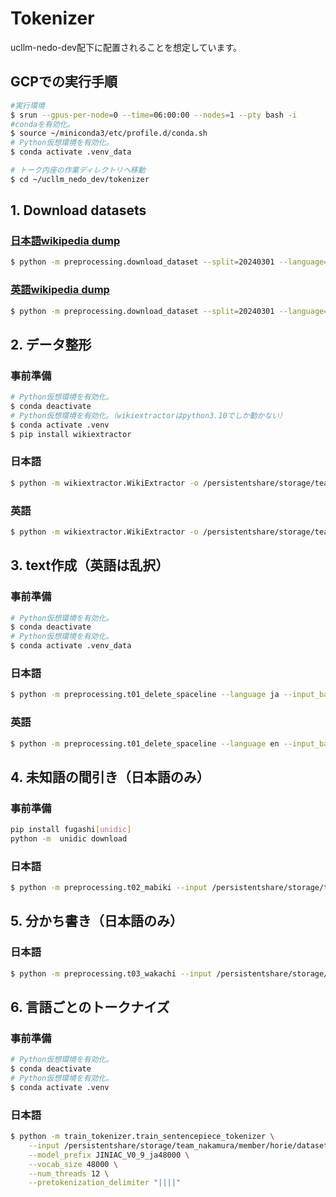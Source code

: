 # Tokenizer
ucllm-nedo-dev配下に配置されることを想定しています。

## GCPでの実行手順
```bash
#実行環境
$ srun --gpus-per-node=0 --time=06:00:00 --nodes=1 --pty bash -i
#condaを有効化。
$ source ~/miniconda3/etc/profile.d/conda.sh
# Python仮想環境を有効化。
$ conda activate .venv_data

# トーク内座の作業ディレクトリへ移動
$ cd ~/ucllm_nedo_dev/tokenizer
```

## 1. Download datasets

### [日本語wikipedia dump](https://dumps.wikimedia.org/jawiki/)
```bash
$ python -m preprocessing.download_dataset --split=20240301 --language=ja --output_base=/persistentshare/storage/team_nakamura/member/horie/dataset/tokenizer
```
### [英語wikipedia dump](https://dumps.wikimedia.org/enwiki/)
```bash
$ python -m preprocessing.download_dataset --split=20240301 --language=en --output_base=/persistentshare/storage/team_nakamura/member/horie/dataset/tokenizer
```

## 2. データ整形

### 事前準備
```bash
# Python仮想環境を有効化。
$ conda deactivate
# Python仮想環境を有効化。（wikiextractorはpython3.10でしか動かない）
$ conda activate .venv
$ pip install wikiextractor
```
### 日本語
```bash
$ python -m wikiextractor.WikiExtractor -o /persistentshare/storage/team_nakamura/member/horie/dataset/tokenizer/prefilter/ja/ --no-templates /persistentshare/storage/team_nakamura/member/horie/dataset/tokenizer/tmp/wikipedia/20240301/ja/jawiki-20240301-pages-articles-multistream.xml.bz2
```
### 英語
```bash
$ python -m wikiextractor.WikiExtractor -o /persistentshare/storage/team_nakamura/member/horie/dataset/tokenizer/prefilter/en/ --no-templates /persistentshare/storage/team_nakamura/member/horie/dataset/tokenizer/tmp/wikipedia/20240301/en/enwiki-20240301-pages-articles-multistream.xml.bz2
```

## 3. text作成（英語は乱択）

### 事前準備
```bash
# Python仮想環境を有効化。
$ conda deactivate
# Python仮想環境を有効化。
$ conda activate .venv_data
```
### 日本語
```bash
$ python -m preprocessing.t01_delete_spaceline --language ja --input_base /persistentshare/storage/team_nakamura/member/horie/dataset/tokenizer/prefilter/ --output_base /persistentshare/storage/team_nakamura/member/horie/dataset/tokenizer/text/
```
### 英語
```bash
$ python -m preprocessing.t01_delete_spaceline --language en --input_base /persistentshare/storage/team_nakamura/member/horie/dataset/tokenizer/prefilter/ --output_base /persistentshare/storage/team_nakamura/member/horie/dataset/tokenizer/text/
```

## 4. 未知語の間引き（日本語のみ）

### 事前準備
```bash
pip install fugashi[unidic]
python -m  unidic download
```
### 日本語
```bash
$ python -m preprocessing.t02_mabiki --input /persistentshare/storage/team_nakamura/member/horie/dataset/tokenizer/text/ja_wiki.txt --output /persistentshare/storage/team_nakamura/member/horie/dataset/tokenizer/text/ja_wiki_mabiki.txt
```

## 5. 分かち書き（日本語のみ）

### 日本語
```bash
$ python -m preprocessing.t03_wakachi --input /persistentshare/storage/team_nakamura/member/horie/dataset/tokenizer/text/ja_wiki_mabiki.txt --output /persistentshare/storage/team_nakamura/member/horie/dataset/tokenizer/text/jawiki_newline_mecab.txt
```

## 6. 言語ごとのトークナイズ

### 事前準備
```bash
# Python仮想環境を有効化。
$ conda deactivate
# Python仮想環境を有効化。
$ conda activate .venv
```
### 日本語
```bash
$ python -m train_tokenizer.train_sentencepiece_tokenizer \
    --input /persistentshare/storage/team_nakamura/member/horie/dataset/tokenizer/text/jawiki_newline_mecab.txt \
    --model_prefix JINIAC_V0_9_ja48000 \
    --vocab_size 48000 \
    --num_threads 12 \
    --pretokenization_delimiter "||||"
```